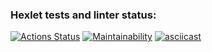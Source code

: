 ### Hexlet tests and linter status:
[![Actions Status](https://github.com/e4riya/java-project-61/actions/workflows/hexlet-check.yml/badge.svg)](https://github.com/e4riya/java-project-61/actions)
[![Maintainability](https://api.codeclimate.com/v1/badges/e15e8bc7a54ca6f2cf86/maintainability)](https://codeclimate.com/github/e4riya/java-project-61/maintainability)
[![asciicast](https://asciinema.org/a/Bx9fhqhH4uStoR1FTKSoghgvc.svg)](https://asciinema.org/a/Bx9fhqhH4uStoR1FTKSoghgvc)
